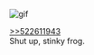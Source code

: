 
![gif](https://github.com/xXSeebusXx/xXSeebusXx/blob/master/1598575325082.gif)

<u>>>522611943</u><br>
Shut up, stinky frog.
